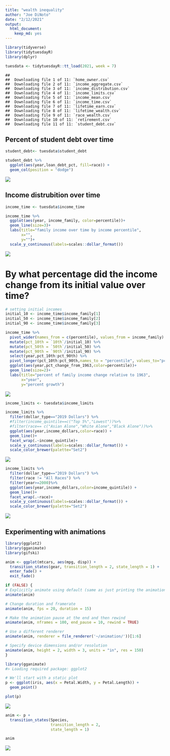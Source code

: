 ```yaml
---
title: "wealth inequality"
author: "Joe DiNoto"
date: "2/12/2021"
output: 
  html_document: 
    keep_md: yes
---
```





```r
library(tidyverse)
library(tidytuesdayR)
library(dplyr)
```


```r
tuesdata <- tidytuesdayR::tt_load(2021, week = 7)
```

```
## 
## 	Downloading file 1 of 11: `home_owner.csv`
## 	Downloading file 2 of 11: `income_aggregate.csv`
## 	Downloading file 3 of 11: `income_distribution.csv`
## 	Downloading file 4 of 11: `income_limits.csv`
## 	Downloading file 5 of 11: `income_mean.csv`
## 	Downloading file 6 of 11: `income_time.csv`
## 	Downloading file 7 of 11: `lifetime_earn.csv`
## 	Downloading file 8 of 11: `lifetime_wealth.csv`
## 	Downloading file 9 of 11: `race_wealth.csv`
## 	Downloading file 10 of 11: `retirement.csv`
## 	Downloading file 11 of 11: `student_debt.csv`
```


## Percent of student debt over time


```r
student_debt<- tuesdata$student_debt

student_debt %>% 
  ggplot(aes(year,loan_debt_pct, fill=race)) + 
  geom_col(position = "dodge")
```

![](wealth-inequality_files/figure-html/unnamed-chunk-3-1.png)<!-- -->
## Income distrubition over time


```r
income_time <- tuesdata$income_time

income_time %>%
  ggplot(aes(year, income_family, color=percentile))+
  geom_line(size=3)+
  labs(title="family income over time by income percentile",
       x="",
       y="")+
  scale_y_continuous(labels=scales::dollar_format())
```

![](wealth-inequality_files/figure-html/unnamed-chunk-4-1.png)<!-- -->

# By what percentage did the income change from its initial value over time?

```r
# setting initial incomes
initial_10 <- income_time$income_family[1]
initial_50 <- income_time$income_family[2]
initial_90 <- income_time$income_family[3]

income_time %>%
  pivot_wider(names_from = c(percentile), values_from = income_family) %>%
  mutate(pct_10th = `10th`/initial_10) %>%
  mutate(pct_50th = `50th`/initial_50) %>%
  mutate(pct_90th = `90th`/initial_90) %>%
  select(year,pct_10th:pct_90th) %>%
  pivot_longer(pct_10th:pct_90th,names_to = "percentile", values_to="pct_change_from_1963") %>%
  ggplot(aes(year,pct_change_from_1963,color=percentile))+
  geom_line(size=2)+
  labs(title="percent of family income change relative to 1963",
       x="year",
       y="percent growth")
```

![](wealth-inequality_files/figure-html/unnamed-chunk-5-1.png)<!-- -->


```r
income_limits <- tuesdata$income_limits
```


```r
income_limits %>%
  filter(dollar_type=="2019 Dollars") %>%
  #filter(income_quintile==c("Top 5%","Lowest"))%>%
  #filter(race== c("Asian Alone","White Alone","Black Alone"))%>%
  ggplot(aes(year,income_dollars,color=race)) +
  geom_line()+
  facet_wrap(.~income_quintile)+
  scale_y_continuous(labels=scales::dollar_format()) +
  scale_color_brewer(palette="Set2")
```

![](wealth-inequality_files/figure-html/unnamed-chunk-7-1.png)<!-- -->

```r
income_limits %>%
  filter(dollar_type=="2019 Dollars") %>%
  filter(race != "All Races") %>%
  filter(year>=2000)%>%
  ggplot(aes(year,income_dollars,color=income_quintile)) +
  geom_line()+
  facet_wrap(.~race)+
  scale_y_continuous(labels=scales::dollar_format()) +
  scale_color_brewer(palette="Set2")
```

![](wealth-inequality_files/figure-html/unnamed-chunk-8-1.png)<!-- -->
## Experimenting with animations


```r
library(ggplot2)
library(gganimate)
library(gifski)

anim <- ggplot(mtcars, aes(mpg, disp)) +
  transition_states(gear, transition_length = 2, state_length = 1) +
  enter_fade() +
  exit_fade()

if (FALSE) {
# Explicitly animate using default (same as just printing the animation)
animate(anim)

# Change duration and framerate
animate(anim, fps = 20, duration = 15)

# Make the animation pause at the end and then rewind
animate(anim, nframes = 100, end_pause = 10, rewind = TRUE)

# Use a different renderer
animate(anim, renderer = file_renderer('~/animation/'))[1:6]

# Specify device dimensions and/or resolution
animate(anim, height = 2, width = 3, units = "in", res = 150)
}
```


```r
library(gganimate)
#> Loading required package: ggplot2

# We'll start with a static plot
p <- ggplot(iris, aes(x = Petal.Width, y = Petal.Length)) +
  geom_point()

plot(p)
```

![](wealth-inequality_files/figure-html/unnamed-chunk-10-1.png)<!-- -->

```r
anim <- p +
  transition_states(Species,
                    transition_length = 2,
                    state_length = 1)

anim
```

![](wealth-inequality_files/figure-html/unnamed-chunk-11-1.gif)<!-- -->

